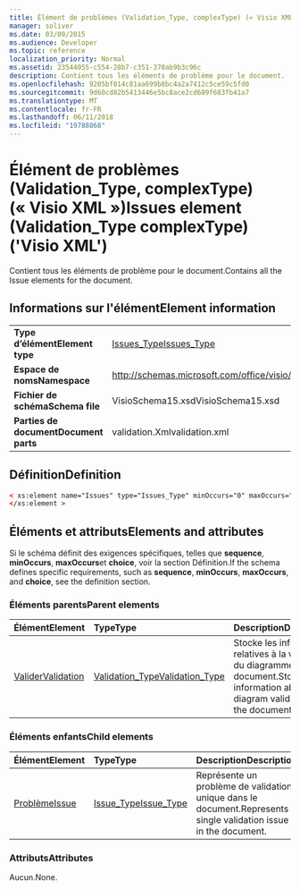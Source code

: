 ```yaml
---
title: Élément de problèmes (Validation_Type, complexType) (« Visio XML »)
manager: soliver
ms.date: 03/09/2015
ms.audience: Developer
ms.topic: reference
localization_priority: Normal
ms.assetid: 23544055-c554-28b7-c351-370ab9b3c96c
description: Contient tous les éléments de problème pour le document.
ms.openlocfilehash: 9205bf014c81aa699b8bc4a2a7412c5ce59c5fd0
ms.sourcegitcommit: 9d60cd82b5413446e5bc8ace2cd689f683fb41a7
ms.translationtype: MT
ms.contentlocale: fr-FR
ms.lasthandoff: 06/11/2018
ms.locfileid: "19788868"
---
```

# <a name="issues-element-validationtype-complextype-visio-xml"></a><span data-ttu-id="48c95-103">Élément de problèmes (Validation_Type, complexType) (« Visio XML »)</span><span class="sxs-lookup"><span data-stu-id="48c95-103">Issues element (Validation_Type complexType) ('Visio XML')</span></span>

<span data-ttu-id="48c95-104">Contient tous les éléments de problème pour le document.</span><span class="sxs-lookup"><span data-stu-id="48c95-104">Contains all the Issue elements for the document.</span></span>
  
## <a name="element-information"></a><span data-ttu-id="48c95-105">Informations sur l'élément</span><span class="sxs-lookup"><span data-stu-id="48c95-105">Element information</span></span>

|||
|:-----|:-----|
|<span data-ttu-id="48c95-106">**Type d’élément**</span><span class="sxs-lookup"><span data-stu-id="48c95-106">**Element type**</span></span> <br/> |[<span data-ttu-id="48c95-107">Issues_Type</span><span class="sxs-lookup"><span data-stu-id="48c95-107">Issues_Type</span></span>](issues_type-complextypevisio-xml.md) <br/> |
|<span data-ttu-id="48c95-108">**Espace de noms**</span><span class="sxs-lookup"><span data-stu-id="48c95-108">**Namespace**</span></span> <br/> |http://schemas.microsoft.com/office/visio/2012/main  <br/> |
|<span data-ttu-id="48c95-109">**Fichier de schéma**</span><span class="sxs-lookup"><span data-stu-id="48c95-109">**Schema file**</span></span> <br/> |<span data-ttu-id="48c95-110">VisioSchema15.xsd</span><span class="sxs-lookup"><span data-stu-id="48c95-110">VisioSchema15.xsd</span></span>  <br/> |
|<span data-ttu-id="48c95-111">**Parties de document**</span><span class="sxs-lookup"><span data-stu-id="48c95-111">**Document parts**</span></span> <br/> |<span data-ttu-id="48c95-112">validation.Xml</span><span class="sxs-lookup"><span data-stu-id="48c95-112">validation.xml</span></span>  <br/> |
   
## <a name="definition"></a><span data-ttu-id="48c95-113">Définition</span><span class="sxs-lookup"><span data-stu-id="48c95-113">Definition</span></span>

```XML
< xs:element name="Issues" type="Issues_Type" minOccurs="0" maxOccurs="1" >
</xs:element >
```

## <a name="elements-and-attributes"></a><span data-ttu-id="48c95-114">Éléments et attributs</span><span class="sxs-lookup"><span data-stu-id="48c95-114">Elements and attributes</span></span>

<span data-ttu-id="48c95-115">Si le schéma définit des exigences spécifiques, telles que **sequence**, **minOccurs**, **maxOccurs**et **choice**, voir la section Définition.</span><span class="sxs-lookup"><span data-stu-id="48c95-115">If the schema defines specific requirements, such as **sequence**, **minOccurs**, **maxOccurs**, and **choice**, see the definition section.</span></span> 
  
### <a name="parent-elements"></a><span data-ttu-id="48c95-116">Éléments parents</span><span class="sxs-lookup"><span data-stu-id="48c95-116">Parent elements</span></span>

|<span data-ttu-id="48c95-117">**Élément**</span><span class="sxs-lookup"><span data-stu-id="48c95-117">**Element**</span></span>|<span data-ttu-id="48c95-118">**Type**</span><span class="sxs-lookup"><span data-stu-id="48c95-118">**Type**</span></span>|<span data-ttu-id="48c95-119">**Description**</span><span class="sxs-lookup"><span data-stu-id="48c95-119">**Description**</span></span>|
|:-----|:-----|:-----|
|[<span data-ttu-id="48c95-120">Valider</span><span class="sxs-lookup"><span data-stu-id="48c95-120">Validation</span></span>](validation-elementvisio-xml.md) <br/> |[<span data-ttu-id="48c95-121">Validation_Type</span><span class="sxs-lookup"><span data-stu-id="48c95-121">Validation_Type</span></span>](validation_type-complextypevisio-xml.md) <br/> |<span data-ttu-id="48c95-122">Stocke les informations relatives à la validation du diagramme pour le document.</span><span class="sxs-lookup"><span data-stu-id="48c95-122">Stores information about diagram validation for the document.</span></span>  <br/> |
   
### <a name="child-elements"></a><span data-ttu-id="48c95-123">Éléments enfants</span><span class="sxs-lookup"><span data-stu-id="48c95-123">Child elements</span></span>

|<span data-ttu-id="48c95-124">**Élément**</span><span class="sxs-lookup"><span data-stu-id="48c95-124">**Element**</span></span>|<span data-ttu-id="48c95-125">**Type**</span><span class="sxs-lookup"><span data-stu-id="48c95-125">**Type**</span></span>|<span data-ttu-id="48c95-126">**Description**</span><span class="sxs-lookup"><span data-stu-id="48c95-126">**Description**</span></span>|
|:-----|:-----|:-----|
|[<span data-ttu-id="48c95-127">Problème</span><span class="sxs-lookup"><span data-stu-id="48c95-127">Issue</span></span>](issue-element-issues_type-complextypevisio-xml.md) <br/> |[<span data-ttu-id="48c95-128">Issue_Type</span><span class="sxs-lookup"><span data-stu-id="48c95-128">Issue_Type</span></span>](issue_type-complextypevisio-xml.md) <br/> |<span data-ttu-id="48c95-129">Représente un problème de validation unique dans le document.</span><span class="sxs-lookup"><span data-stu-id="48c95-129">Represents a single validation issue in the document.</span></span>  <br/> |
   
### <a name="attributes"></a><span data-ttu-id="48c95-130">Attributs</span><span class="sxs-lookup"><span data-stu-id="48c95-130">Attributes</span></span>

<span data-ttu-id="48c95-131">Aucun.</span><span class="sxs-lookup"><span data-stu-id="48c95-131">None.</span></span>
  

